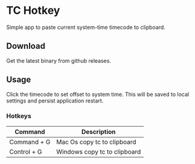 # TC Hotkey

Simple app to paste current system-time timecode to clipboard.

## Download

Get the latest binary from github releases.

## Usage

Click the timecode to set offset to system time. This will be saved to local settings and persist application restart.

### Hotkeys

| Command     | Description                  |
| ----------- | ---------------------------- |
| Command + G | Mac Os copy tc to clipboard  |
| Control + G | Windows copy tc to clipboard |
